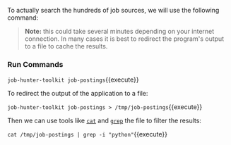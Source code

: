 To actually search the hundreds of job sources, we will use the following command:

> **Note:** this could take several minutes depending on your internet connection. In many cases it is best to redirect the program's output to a file to cache the results.

### Run Commands

`job-hunter-toolkit job-postings`{{execute}}

To redirect the output of the application to a file:

`job-hunter-toolkit job-postings > /tmp/job-postings`{{execute}}

Then we can use tools like [`cat`](https://en.wikipedia.org/wiki/Cat_(Unix)) and [`grep`](https://en.wikipedia.org/wiki/Grep) the file to filter the results:

`cat /tmp/job-postings | grep -i "python"`{{execute}}